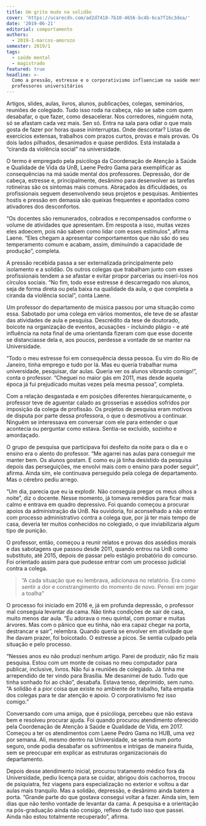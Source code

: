 ```yaml
---
title: Um grito mudo na solidão
cover: 'https://ucarecdn.com/ad2d7418-7b10-4656-bc4b-6ca7f16c3dea/'
date: '2019-06-21'
editorial: comportamento
authors:
  - 2019-1-marcos-amorozo
semester: 2019/1
tags:
  - saúde mental
  - magistrado
featured: true
headline: >-
  Como a pressão, estresse e o corporativismo influenciam na saúde mental dos
  professores universitários
---
```

Artigos, slides, aulas, livros, alunos, publicações, colegas, seminários, reuniões de colegiado. Tudo isso roda na cabeça, não se sabe com quem desabafar, o que fazer, como desacelerar. Nos corredores, ninguém nota, só se afastam cada vez mais. Sen só. Entra na sala para odiar o que mais gosta de fazer por horas quase ininterruptas. Onde descontar? Listas de exercícios extensas, trabalhos com prazos curtos, provas e mais provas. Os dois lados pilhados, desanimados e quase perdidos. Está instalada a “ciranda da violência social” na universidade.

O termo é empregado pela psicóloga da Coordenação de Atenção à Saúde e Qualidade de Vida da UnB, Laene Pedro Gama para exemplificar as consequências na má saúde mental dos professores. Depressão, dor de cabeça, estresse e, principalmente, desânimo para desenvolver as tarefas rotineiras são os sintomas mais comuns. Abraçados às dificuldades, os profissionais seguem desenvolvendo seus projetos e pesquisas. Ambientes hostis e pressão em demasia são queixas frequentes e apontados como ativadores dos desconfortos.

“Os docentes são remunerados, cobrados e recompensados conforme o volume de atividades que apresentam. Em resposta a isso, muitas vezes eles adoecem, pois não sabem como lidar com esses estímulos”, afirma Laene. “Eles chegam a apresentar comportamentos que não são do seu temperamento comum e acabam, assim, diminuindo a capacidade de produção”, completa. 

A pressão recebida passa a ser externalizada principalmente pelo isolamento e a solidão. Os outros colegas que trabalham junto com esses profissionais tendem a se afastar e evitar propor parcerias ou inserí-los nos círculos sociais. “No fim, todo esse estresse é descarregado nos alunos, seja de forma direta ou pela baixa na qualidade da aula, o que completa a ciranda da violência social”, conta Laene.

Um professor do departamento de música passou por uma situação como essa. Sabotado por uma colega em vários momentos, ele teve de se afastar das atividades de aula e pesquisa. Descrédito da tese de doutorado, boicote na organização de eventos, acusações - incluindo plágio - e até influência na nota final de uma orientanda fizeram com que esse docente se distanciasse dela e, aos poucos, perdesse a vontade de se manter na Universidade. 

“Todo o meu estresse foi em consequência dessa pessoa. Eu vim do Rio de Janeiro, tinha emprego e tudo por lá. Mas eu queria trabalhar numa universidade, pesquisar, dar aulas. Queria ver os alunos vibrando comigo!”, conta o professor. “Cheguei no maior gás em 2011, mas desde aquela época já fui prejudicado muitas vezes pela mesma pessoa”, completa.

Com a relação desgastada e em posições diferentes hierarquicamente, o professor teve de aguentar calado as grosserias e assédios sofridos por imposição da colega de profissão. Os projetos de pesquisa eram motivos de disputa por parte dessa professora, o que o desmotivou a continuar. Ninguém se interessava em conversar com ele para entender o que acontecia ou perguntar como estava. Sentia-se excluído, sozinho e amordaçado.

O grupo de pesquisa que participava foi desfeito da noite para o dia e o ensino era o alento do professor. “Me agarrei nas aulas para conseguir me manter bem. Os alunos gostam. E como eu já tinha desistido da pesquisa depois das perseguições, me envolvi mais com o ensino para poder seguir”, afirma. Ainda sim, ele continuava perseguido pela colega de departamento. Mas o cérebro pediu arrego. 

“Um dia, parecia que eu ia explodir. Não conseguia pregar os meus olhos a noite”, diz o docente. Nesse momento, já tomava remédios para ficar mais calmo e entrava em quadro depressivo. Foi quando começou a procurar apoios da administração da UnB. Na ouvidoria, foi aconselhado a não entrar com processo administrativo contra a colega que, por já ter mais tempo de casa, deveria ter muitos conhecidos no colegiado, o que inviabilizaria algum tipo de punição. 

O professor, então, começou a reunir relatos e provas dos assédios morais e das sabotagens que passou desde 2011, quando entrou na UnB como substituto, até 2015, depois de passar pelo estágio probatório do concurso. Foi orientado assim para que pudesse entrar com um processo judicial contra a colega. 

> “A cada situação que eu lembrava, adicionava no relatório. Era como sentir a dor e constrangimento do momento de novo. Pensei em jogar a toalha"

O processo foi iniciado em 2016 e, já em profunda depressão, o professor mal conseguia levantar da cama. Não tinha condições de sair de casa, muito menos dar aula. “Eu adorava o meu quintal, com pomar e muitas árvores. Mas com o pânico que eu tinha, não era capaz chegar na porta, destrancar e sair”, relembra. Quando queria se envolver em atividade que lhe davam prazer, foi boicotado. O estresse a picos. Se sentia culpado pela situação e pelo processo. 

“Nesses anos eu não produzi nenhum artigo. Parei de produzir, não fiz mais pesquisa. Estou com um monte de coisas no meu computador para publicar, inclusive, livros. Não fui a reuniões de colegiado. Já tinha me arrependido de ter vindo para Brasília. Me desanimei de tudo. Tudo que tinha sonhado foi ao chão”, desabafa. Estava tenso, deprimido, sem rumo. “A solidão é a pior coisa que existe no ambiente de trabalho, falta empatia dos colegas para te dar atenção e apoio. O corporativismo fez isso comigo.”

Conversando com uma amiga, que é psicóloga, percebeu que não estava bem e resolveu procurar ajuda. Foi quando procurou atendimento oferecido pela Coordenação de Atenção à Saúde e Qualidade de Vida, em 2017. Começou a ter os atendimentos com Laene Pedro Gama no HUB, uma vez por semana. Ali, mesmo dentro na Universidade, se sentia num porto seguro, onde podia desabafar os sofrimentos e intrigas  de maneira fluida, sem se preocupar em explicar as estruturas organizacionais do departamento.

Depois desse atendimento inicial, procurou tratamento médico fora da Universidade, pediu licença para se cuidar, abrigou dois cachorros, trocou de psiquiatra, fez viagens para especialização no exterior e voltou a dar aulas mais tranquilo. Mas a solidão, depressão, e desânimo ainda batem a porta. “Grande parte do que gostava consegui voltar a fazer. Ainda sim, tem dias que não tenho vontade de levantar da cama. A pesquisa e a orientação na pós-graduação ainda não consigo, reflexo de tudo isso que passei. Ainda não estou totalmente recuperado”, afirma.
